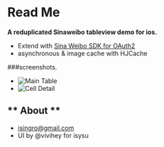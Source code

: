 Read Me
=====================

**A reduplicated Sinaweibo tableview demo for ios.**

* Extend with [Sina Weibo SDK for OAuth2][1]
* asynchronous & image cache with HJCache

###screenshots.
* ![Main Table](http://i.minus.com/jSfDFz60zPhWU.png)
* ![Cell Detail](http://i.minus.com/jbs5BwGF8RmWcY.png)

** About **
------------------------
* isingro@gmail.com
* UI by @vivihey for isysu

[1]: http://code.google.com/p/sinaweibosdkforoauth2/

